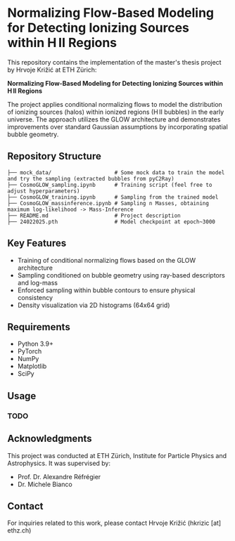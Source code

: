 # Normalizing Flow-Based Modeling for Detecting Ionizing Sources within H II Regions

This repository contains the implementation of the master's thesis project by Hrvoje Križić at ETH Zürich:

**Normalizing Flow-Based Modeling for Detecting Ionizing Sources within H II Regions**

The project applies conditional normalizing flows to model the distribution of ionizing sources (halos) within ionized regions (H II bubbles) in the early universe. The approach utilizes the GLOW architecture and demonstrates improvements over standard Gaussian assumptions by incorporating spatial bubble geometry.

## Repository Structure

```
├── mock_data/                    # Some mock data to train the model and try the sampling (extracted bubbles from pyC2Ray)
├── CosmoGLOW_sampling.ipynb      # Training script (feel free to adjust hyperparameters)
├── CosmoGLOW_training.ipynb      # Sampling from the trained model
├── CosmoGLOW_massinference.ipynb # Sampling n Masses, obtaining maximum log-likelihood -> Mass-Inference
├── README.md                     # Project description
├── 24022025.pth                  # Model checkpoint at epoch~3000
```

## Key Features

- Training of conditional normalizing flows based on the GLOW architecture
- Sampling conditioned on bubble geometry using ray-based descriptors and log-mass
- Enforced sampling within bubble contours to ensure physical consistency
- Density visualization via 2D histograms (64x64 grid)

## Requirements

- Python 3.9+
- PyTorch
- NumPy
- Matplotlib
- SciPy

## Usage
### TODO


## Acknowledgments

This project was conducted at ETH Zürich, Institute for Particle Physics and Astrophysics. It was supervised by:

- Prof. Dr. Alexandre Réfrégier
- Dr. Michele Bianco

## Contact

For inquiries related to this work, please contact Hrvoje Križić (hkrizic [at] ethz.ch)
